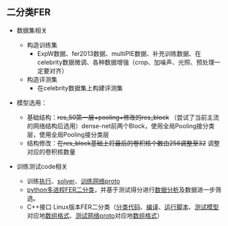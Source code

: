 ## 二分类FER

* 数据集相关
  * 构造训练集
    * ExpW数据、fer2013数据、multiPIE数据、补充训练数据、在celebrity数据微调、各种数据增强（crop、加噪声、光照、预处理一定要对齐）
  * 构造评测集
    * 在celebrity数据集上构建评测集
* 模型选用：
  * 基础结构：~~res_50第一层+pooling+修改的res_block~~   （尝试了当前主流的网络结构后选用）dense-net前两个Block，使用全局Pooling接分类层，使用全局Pooling接分类层
  * 结构修改：~~在res_block基础上将最后的卷积核个数由256调整至32~~    调整对应的卷积核数量

* 训练测试code相关
  * 训练[执行](./code/train_2classify.sh)、[solver](./code/size32_2classify_solver.prototxt)、[训练网络proto](./code/size32_2classify_train_val_v15_dense.prototxt)
  * [python多进程FER二分类](./code/classify.py)，并基于测试得分进行[数据分析](./code/data_analysis.py)及数据进一步筛选。
  * C++接口 Linux版本FER二分类（[分类代码](./code/SsFer_thre.cpp)、[编译](./code/complie.sh)、[运行脚本](./code/run.sh)、[测试模型](./code/v22_param.caffemodel)对应地[数组格式](./code/v22_param.h)、[测试网络proto](./code/v15_net.prototxt)对应地[数组格式](./code/v15_net.h)）